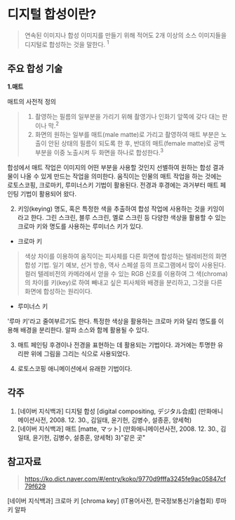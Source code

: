 # 디지털 합성이란?
> 연속된 이미지나 합성 이미지를 만들기 위해 적어도 2개 이상의 소스 이미지들을 디지털로 합성하는 것을 말한다. <sup>1 

## 주요 합성 기술

**1.매트**

매트의 사전적 정의
>1. 촬영하는 필름의 일부분을 가리기 위해 촬영기나 인화기 앞쪽에 갖다 대는 판이나 막.<sup>2 
>2. 화면의 원하는 일부를 매트(male matte)로 가리고 촬영하여 매트 부분은 노출이 안된 상태의 필름이 되도록 한 후, 반대의 매트(female matte)로 공백 부분을 이중 노출시켜 두 화면을 하나로 합성한다.<sup>3 

합성에서 매트 작업은  이미지의 어떤 부분을 사용할 것인지 선별하여 원하는 합성 결과물이 나올 수 있게 만드는 작업을 의미한다. 움직이는 인물의 매트 작업을 하는 것에는 로토스코핑, 크로마키, 루미너스키 기법이 활용된다. 전경과 후경에는 과거부터 매트 페인팅 기법이 활용되어 왔다.  

2. 키잉(keying)
 명도, 혹은 특정한 색을 추출하여 합성 작업에 사용하는 것을 키잉이라고 한다. 그린 스크린, 블루 스크린, 옐로 스크린 등 다양한 색상을 활용할 수 있는 크로마 키와 명도를 사용하는 루미너스 키가 있다. 

* 크로마 키
>색상 차이를 이용하여 움직이는 피사체를 다른 화면에 합성하는 텔레비전의 화면 합성 기법. 일기 예보, 선거 방송, 역사 스페셜 등의 프로그램에서 많이 사용된다. 컬러 텔레비전의 카메라에서 얻을 수 있는 RGB 신호를 이용하여 그 색(chroma)의 차이를 키(key)로 하여 빼내고 싶은 피사체와 배경을 분리하고, 그것을 다른 화면에 합성하는 원리이다.

* 루미너스 키

'루마 키'라고 줄여부르기도 한다. 특정한 색상을 활용하는 크로마 키와 달리 명도를 이용해 배경을 분리한다. 알파 소스와 함께 활용될 수 있다. 

3. 매트 페인팅 
후경이나 전경을 표현하는 데 활용되는 기법이다. 과거에는 투명한 유리판 위에 그림을 그리는 식으로 사용되었다. 

4. 로토스코핑 
애니메이션에서 유래한 기법이다. 

## 각주 

1) [네이버 지식백과] 디지털 합성 [digital compositing, デジタル合成] (만화애니메이션사전, 2008. 12. 30., 김일태, 윤기헌, 김병수, 설종훈, 양세혁)
2) [네이버 지식백과] 매트 [matte, マット] (만화애니메이션사전, 2008. 12. 30., 김일태, 윤기헌, 김병수, 설종훈, 양세혁)
3)"같은 곳"

## 참고자료
>https://ko.dict.naver.com/#/entry/koko/9770d9fffa3245fe9ac05847cf79f629
>
[네이버 지식백과] 크로마 키 [chroma key] (IT용어사전, 한국정보통신기술협회)
루마 키 알파
